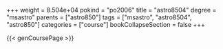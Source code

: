 +++
weight = 8.504e+04
pokind = "po2006"
title = "astro8504"
degree = "msastro"
parents = ["astro850"]
tags = ["msastro", "astro8504", "astro850"]
categories = ["course"]
bookCollapseSection = false
+++

{{< genCoursePage >}}
